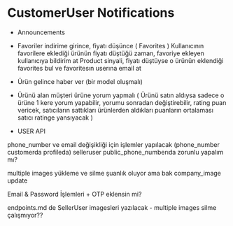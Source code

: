 # CustomerUser Notifications
- Announcements
- Favoriler indirime girince, fiyatı düşünce ( Favorites )
Kullanıcının favorilere eklediği ürünün fiyatı düştüğü zaman, favoriye ekleyen kullanıcıya bildirim at
Product sinyali, fiyatı düştüyse o ürünün eklendiği favorites bul ve favoritesın userına email at
- Ürün gelince haber ver (bir model oluşmalı)
- Ürünü alan müşteri ürüne yorum yapmalı ( Ürünü satın aldıysa sadece o ürüne 1 kere yorum yapabilir, yorumu sonradan değiştirebilir, rating puan vericek, satıcıların sattıkları ürünlerden aldıkları puanların ortalaması satıcı ratinge yansıyacak )




- USER API

phone_number ve email değişikliği için işlemler yapılacak (phone_number customerda profileda)
selleruser public_phone_numberıda zorunlu yapalım mı?

multiple images yükleme ve silme şuanlık oluyor ama bak
company_image update


Email & Password İşlemleri +
OTP eklensin mi?

endpoints.md de SellerUser imagesleri yazılacak -
multiple images silme çalışmıyor??